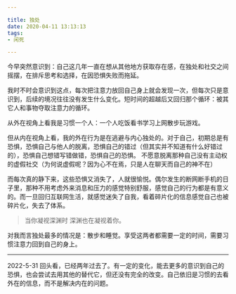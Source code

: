 ```yaml
---

title: 独处
date: 2020-04-11 13:13:13
tags: 
- 闲死 

---
```




今早突然意识到：自己这几年一直在想从其他地方获取存在感，在独处和社交之间摇摆，在排斥思考和选择，在因恐惧失败而拖延。

我时不时会意识到这点，每次把注意力放回自己身上就会发现一次，但每次只是意识到，后续的境况往往没有发生什么变化。短时间的超越后又回归那个循环：被其它人和事物夺取注意力的循环。

从外在视角上看我是习惯一个人：一个人吃饭看书学习上网散步玩游戏。

但从内在视角上看，我的外在行为是在逃避与内心独处的。对于自己，初期总是有恐惧，恐惧自己与他人的脱离，恐惧自己的错过（但其实并不知道有什么好错过的），恐惧自己想错写错做错，恐惧自己的恐惧。
不愿意脱离那种自己没有主动权的虚假社交（为何说虚假呢？因为心不在焉，只是人在聊天而自己的神不在）

而每次真的静下来，这些恐惧又消失了，人就很愉悦。偶尔发生的断网断手机的日子里，那种不用考虑外来消息和压力的感觉特别舒服，感觉自己的行为都是有意义的。而一旦回归互联网生活，就感觉迷失了自我，看着碎片化的信息感觉自己也被碎片化，失去了体系。

> 当你凝视深渊时 深渊也在凝视着你。

对我而言独处最多的情况是：散步和睡觉。享受这两者都需要一定的时间，需要习惯注意力回到自己的身上。

---

2022-5-31
回头看，已经两年过去了。有一定的变化，能去更多的意识到自己的恐惧，也会尝试去用其他的替代它，但还没有完全的改变。自己依旧是习惯的去看外在的信息，而不是解决内在的问题。



